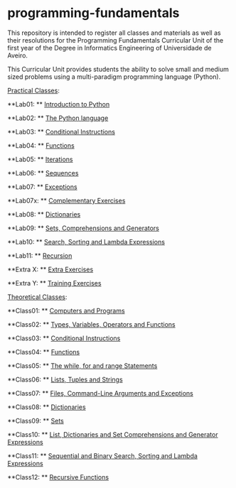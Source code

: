 # programming-fundamentals

This repository is intended to register all classes and materials as well as their resolutions for the Programming Fundamentals Curricular Unit of the first year of the Degree in Informatics Engineering of Universidade de Aveiro.

This Curricular Unit provides students the ability to solve small and medium sized problems using a multi-paradigm programming language (Python).



[Practical Classes](https://github.com/alexandradecarvalho/programming-fundamentals/tree/main/practical-classes):

**Lab01: ** [Introduction to Python](https://github.com/alexandradecarvalho/programming-fundamentals/tree/main/practical-classes/lab01)

**Lab02: ** [The Python language](https://github.com/alexandradecarvalho/programming-fundamentals/tree/main/practical-classes/lab02)

**Lab03: ** [Conditional Instructions](https://github.com/alexandradecarvalho/programming-fundamentals/tree/main/practical-classes/lab03)

**Lab04: ** [Functions](https://github.com/alexandradecarvalho/programming-fundamentals/tree/main/practical-classes/lab04)

**Lab05: ** [Iterations](https://github.com/alexandradecarvalho/programming-fundamentals/tree/main/practical-classes/lab05)

**Lab06: ** [Sequences](https://github.com/alexandradecarvalho/programming-fundamentals/tree/main/practical-classes/lab06)

**Lab07: ** [Exceptions](https://github.com/alexandradecarvalho/programming-fundamentals/tree/main/practical-classes/lab07)

**Lab07x: ** [Complementary Exercises](https://github.com/alexandradecarvalho/programming-fundamentals/tree/main/practical-classes/lab07x)

**Lab08: ** [Dictionaries](https://github.com/alexandradecarvalho/programming-fundamentals/tree/main/practical-classes/lab08)

**Lab09: ** [Sets, Comprehensions and Generators](https://github.com/alexandradecarvalho/programming-fundamentals/tree/main/practical-classes/lab09)

**Lab10: ** [Search, Sorting and Lambda Expressions](https://github.com/alexandradecarvalho/programming-fundamentals/tree/main/practical-classes/lab10)

**Lab11: ** [Recursion](https://github.com/alexandradecarvalho/programming-fundamentals/tree/main/practical-classes/lab11)

**Extra X: ** [Extra Exercises](https://github.com/alexandradecarvalho/programming-fundamentals/tree/main/practical-classes/extrax)

**Extra Y: ** [Training Exercises](https://github.com/alexandradecarvalho/programming-fundamentals/tree/main/practical-classes/extray)



[Theoretical Classes](https://github.com/alexandradecarvalho/programming-fundamentals/tree/main/theoretical-classes):

**Class01: ** [Computers and Programs](https://github.com/alexandradecarvalho/programming-fundamentals/tree/main/theoretical-classes/class01)

**Class02: ** [Types, Variables, Operators and Functions](https://github.com/alexandradecarvalho/programming-fundamentals/tree/main/theoretical-classes/class02)

**Class03: ** [Conditional Instructions](https://github.com/alexandradecarvalho/programming-fundamentals/tree/main/theoretical-classes/class03)

**Class04: ** [Functions](https://github.com/alexandradecarvalho/programming-fundamentals/tree/main/theoretical-classes/class04)

**Class05: ** [The while, for and range Statements](https://github.com/alexandradecarvalho/programming-fundamentals/tree/main/theoretical-classes/class05)

**Class06: ** [Lists, Tuples and Strings](https://github.com/alexandradecarvalho/programming-fundamentals/tree/main/theoretical-classes/class06)

**Class07: ** [Files, Command-Line Arguments and Exceptions](https://github.com/alexandradecarvalho/programming-fundamentals/tree/main/theoretical-classes/class07)

**Class08: ** [Dictionaries](https://github.com/alexandradecarvalho/programming-fundamentals/tree/main/theoretical-classes/class08)

**Class09: ** [Sets](https://github.com/alexandradecarvalho/programming-fundamentals/tree/main/theoretical-classes/class09)

**Class10: ** [List, Dictionaries and Set Comprehensions and Generator Expressions](https://github.com/alexandradecarvalho/programming-fundamentals/tree/main/theoretical-classes/class10)

**Class11: ** [Sequential and Binary Search, Sorting and Lambda Expressions](https://github.com/alexandradecarvalho/programming-fundamentals/tree/main/theoretical-classes/class11)

**Class12: ** [Recursive Functions](https://github.com/alexandradecarvalho/programming-fundamentals/tree/main/theoretical-classes/class12)

